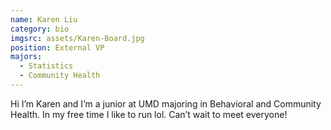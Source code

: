 ```yaml
---
name: Karen Liu
category: bio
imgsrc: assets/Karen-Board.jpg
position: External VP
majors:
  - Statistics
  - Community Health
---
```

Hi I’m Karen and I’m a junior at UMD majoring in Behavioral and Community Health. In my free time I like to run lol. Can’t wait to meet everyone!
